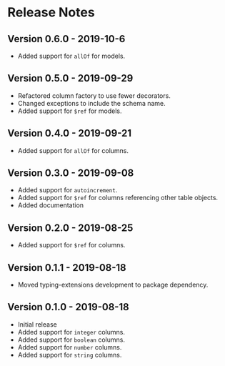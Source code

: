 # Release Notes

## Version 0.6.0 - 2019-10-6
- Added support for `allOf` for models.

## Version 0.5.0 - 2019-09-29
- Refactored column factory to use fewer decorators.
- Changed exceptions to include the schema name.
- Added support for `$ref` for models.

## Version 0.4.0 - 2019-09-21
- Added support for `allOf` for columns.

## Version 0.3.0 - 2019-09-08
- Added support for `autoincrement`.
- Added support for `$ref` for columns referencing other table objects.
- Added documentation

## Version 0.2.0 - 2019-08-25
- Added support for `$ref` for columns.

## Version 0.1.1 - 2019-08-18
- Moved typing-extensions development to package dependency.

## Version 0.1.0 - 2019-08-18
- Initial release
- Added support for `integer` columns.
- Added support for `boolean` columns.
- Added support for `number` columns.
- Added support for `string` columns.
